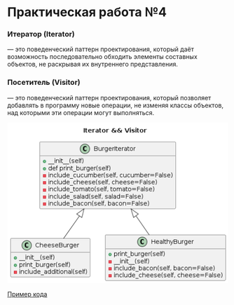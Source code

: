 # Практическая работа №4
###  Итератор (Iterator)
— это поведенческий паттерн проектирования, который даёт возможность последовательно обходить элементы составных объектов, не раскрывая их внутреннего представления.

### Посетитель (Visitor)
— это поведенческий паттерн проектирования, который позволяет добавлять в программу новые операции, не изменяя классы объектов, над которыми эти операции могут выполняться.

![](Iterator_visitor.png)


[Пример кода](burger_building.ipynb)
